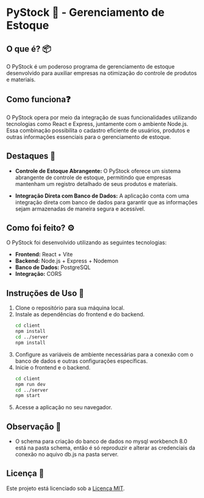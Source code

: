 # PyStock 🐍 - Gerenciamento de Estoque 

## O que é? 📦

O PyStock é um poderoso programa de gerenciamento de estoque desenvolvido para auxiliar empresas na otimização do controle de produtos e materiais.

## Como funciona❓

O PyStock opera por meio da integração de suas funcionalidades utilizando tecnologias como React e Express, juntamente com o ambiente Node.js. Essa combinação possibilita o cadastro eficiente de usuários, produtos e outras informações essenciais para o gerenciamento de estoque.

## Destaques 🚀

- **Controle de Estoque Abrangente:** O PyStock oferece um sistema abrangente de controle de estoque, permitindo que empresas mantenham um registro detalhado de seus produtos e materiais.

- **Integração Direta com Banco de Dados:** A aplicação conta com uma integração direta com banco de dados para garantir que as informações sejam armazenadas de maneira segura e acessível.

## Como foi feito? ⚙️

O PyStock foi desenvolvido utilizando as seguintes tecnologias:

- **Frontend:** React + Vite
- **Backend:** Node.js + Express + Nodemon
- **Banco de Dados:** PostgreSQL
- **Integração:** CORS

## Instruções de Uso 📝

1. Clone o repositório para sua máquina local.
2. Instale as dependências do frontend e do backend.
   ```bash
   cd client
   npm install
   cd ../server
   npm install
   ```
3. Configure as variáveis de ambiente necessárias para a conexão com o banco de dados e outras configurações específicas.
4. Inicie o frontend e o backend.
   ```bash
   cd client
   npm run dev
   cd ../server
   npm start
   ```
5. Acesse a aplicação no seu navegador.

## Observação 🧐
- O schema para criação do banco de dados no mysql workbench 8.0 está na pasta schema, então é só reproduzir e alterar as credenciais da conexão no aquivo db.js na pasta server.

## Licença 📄

Este projeto está licenciado sob a [Licença MIT](LICENSE).
